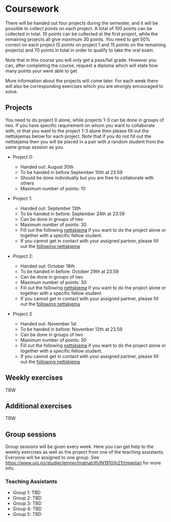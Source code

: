# Coursework

There will be handed out four projects during the semester, and it will be possible to collect points on each project. A total of 100 points can be collected in total. 10 points can be collected at the first project, while the remaining projects all give maximum 30 points.
You need to get 50% correct on each project (5 points on project 1 and 15 points on the remaining projects) and 70 points in total in order to qualify to take the oral exam.

Note that in this course you will only get a pass/fail grade. However you can, after completing the course, request a diploma which will state how many points your were able to get.

More information about the projects will come later. For each week there will also be corresponding exercises which you are strongly encouraged to solve.

## Projects

You need to do project 0 alone, while projects 1-3 can be done in groups of two. If you have specific requirement on whom you want to collaborate with, or that you want to the project 1-3 alone then please fill out the nettskjemas below for each project.
Note that if you do not fill out the nettskjema then you will be placed in a pair with a random student from the same group session as you.

- Project 0:

  - Handed out: August 30th
  - To be handed in before September 10th at 23.59
  - Should be done individually but you are free to collaborate with others
  - Maximum number of points: 10

- Project 1:

  - Handed out: September 13th
  - To be handed in before: September 24th at 23.59
  - Can be done in groups of two
  - Maximum number of points: 30
  - Fill out the following [nettskjema](https://nettskjema.no/a/) if you want to do the project alone or together with a specific fellow student.
  - If you cannot get in contact with your assigned partner, please fill out the [following nettskjema](https://nettskjema.no/a/)

- Project 2:

  - Handed out: October 18th
  - To be handed in before: October 29th at 23.59
  - Can be done in groups of two
  - Maximum number of points: 30
  - Fill out the following [nettskjema](https://nettskjema.no/a/) if you want to do the project alone or together with a specific fellow student.
  - If you cannot get in contact with your assigned partner, please fill out the [following nettskjema](https://nettskjema.no/a/)

- Project 3
  - Handed out: November 1st
  - To be handed in before: November 12th at 23.59
  - Can be done in groups of two
  - Maximum number of points: 30
  - Fill out the following [nettskjema](https://nettskjema.no/a/) if you want to do the project alone or together with a specific fellow student.
  - If you cannot get in contact with your assigned partner, please fill out the [following nettskjema](https://nettskjema.no/a/)


## Weekly exercises
TBW


## Additional exercises
TBW


## Group sessions

Group sessions will be given every week. Here you can get help to the weekly exercises as well as the project from one of the teaching assistants. Everyone will be assigned to one group. See https://www.uio.no/studier/emner/matnat/ifi/IN1910/h21/timeplan for more info.

### Teaching Assistants

- Group 1: TBD
- Group 2: TBD
- Group 3: TBD
- Group 4: TBD
- Group 5: TBD